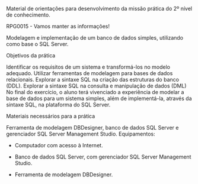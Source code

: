
Material de orientações para desenvolvimento da missão
prática do 2º nível de conhecimento.

RPG0015  - Vamos manter as informações!

Modelagem e implementação de um banco de dados simples, utilizando como base o
SQL Server.

Objetivos da prática

Identificar os requisitos de um sistema e transformá-los no modelo adequado.
Utilizar ferramentas de modelagem para bases de dados relacionais.
Explorar a sintaxe SQL na criação das estruturas do banco (DDL).
Explorar a sintaxe SQL na consulta e manipulação de dados (DML)
No final do exercício, o aluno terá vivenciado a experiência de modelar a base de
dados para um sistema simples, além de implementá-la, através da sintaxe SQL, na
plataforma do SQL Server.

Materiais necessários para a prática

Ferramenta de modelagem DBDesigner, banco de dados SQL Server e gerenciador
SQL Server Management Studio.
Equipamentos:
  - Computador com acesso à Internet.

  - Banco de dados SQL Server, com gerenciador SQL Server Management Studio.

  - Ferramenta de modelagem DBDesigner.
